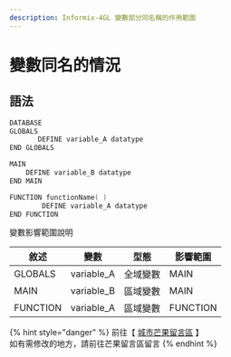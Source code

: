 ```yaml
---
description: Informix-4GL 變數部分同名稱的作用範圍
---
```


# 變數同名的情況

## 語法

```objectivec
DATABASE
GLOBALS
       DEFINE variable_A datatype
END GLOBALS

MAIN
    DEFINE variable_B datatype
END MAIN

FUNCTION functionName( )
        DEFINE variable_A datatype
END FUNCTION
```

變數影響範圍說明

| 敘述       | 變數          | 型態   | 影響範圍     |
| -------- | ----------- | ---- | -------- |
| GLOBALS  | variable\_A | 全域變數 | MAIN     |
| MAIN     | variable\_B | 區域變數 | MAIN     |
| FUNCTION | variable\_A | 區域變數 | FUNCTION |

{% hint style="danger" %}
前往【 [城市芒果留言區](https://give0714.pixnet.net/blog/post/45997294-informix-4gl-%E8%AE%8A%E6%95%B8%E7%AF%84%E5%9C%8D-\(-%E4%BA%8C-\)) 】\
如有需修改的地方，請前往芒果留言區留言
{% endhint %}
